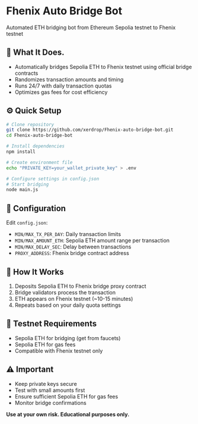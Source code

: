 
# Fhenix Auto Bridge Bot

Automated ETH bridging bot from Ethereum Sepolia testnet to Fhenix testnet

## 🚀 What It Does.

- Automatically bridges Sepolia ETH to Fhenix testnet using official bridge contracts
- Randomizes transaction amounts and timing
- Runs 24/7 with daily transaction quotas
- Optimizes gas fees for cost efficiency

## ⚙️ Quick Setup

```bash
# Clone repository
git clone https://github.com/xerdrop/Fhenix-auto-bridge-bot.git
cd Fhenix-auto-bridge-bot

# Install dependencies
npm install

# Create environment file
echo "PRIVATE_KEY=your_wallet_private_key" > .env

# Configure settings in config.json
# Start bridging
node main.js
```

## 📝 Configuration

Edit `config.json`:
- `MIN/MAX_TX_PER_DAY`: Daily transaction limits
- `MIN/MAX_AMOUNT_ETH`: Sepolia ETH amount range per transaction  
- `MIN/MAX_DELAY_SEC`: Delay between transactions
- `PROXY_ADDRESS`: Fhenix bridge contract address

## 🌉 How It Works

1. Deposits Sepolia ETH to Fhenix bridge proxy contract
2. Bridge validators process the transaction
3. ETH appears on Fhenix testnet (~10-15 minutes)
4. Repeats based on your daily quota settings

## 🧪 Testnet Requirements

- Sepolia ETH for bridging (get from faucets)
- Sepolia ETH for gas fees
- Compatible with Fhenix testnet only

## ⚠️ Important

- Keep private keys secure
- Test with small amounts first
- Ensure sufficient Sepolia ETH for gas fees
- Monitor bridge confirmations

**Use at your own risk. Educational purposes only.**
